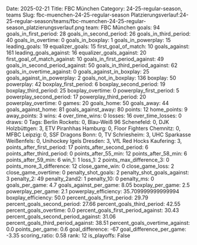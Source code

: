 Date: 2025-02-21
Title: FBC München
Category: 24-25-regular-season, teams
Slug: fbc-muenchen-24-25-regular-season
Platzierungsverlauf:24-25-regular-season/teams/fbc-muenchen-24-25-regular-season_platzierungsverlauf.png
team: FBC München
goals: 94
goals_in_first_period: 28
goals_in_second_period: 26
goals_in_third_period: 40
goals_in_overtime: 0
goals_in_boxplay: 1
goals_in_powerplay: 15
leading_goals: 19
equalizer_goals: 15
first_goal_of_match: 10
goals_against: 161
leading_goals_against: 16
equalizer_goals_against: 20
first_goal_of_match_against: 10
goals_in_first_period_against: 49
goals_in_second_period_against: 50
goals_in_third_period_against: 62
goals_in_overtime_against: 0
goals_against_in_boxplay: 25
goals_against_in_powerplay: 2
goals_not_in_boxplay: 136
boxplay: 50
powerplay: 42
boxplay_first_period: 6
boxplay_second_period: 19
boxplay_third_period: 25
boxplay_overtime: 0
powerplay_first_period: 5
powerplay_second_period: 17
powerplay_third_period: 20
powerplay_overtime: 0
games: 20
goals_home: 50
goals_away: 44
goals_against_home: 81
goals_against_away: 80
points: 12
home_points: 9
away_points: 3
wins: 4
over_time_wins: 0
losses: 16
over_time_losses: 0
draws: 0
Tags:  Berlin Rockets: 0,  Blau-Weiß 96 Schenefeld: 0,  DJK Holzbüttgen: 3,  ETV Piranhhas Hamburg: 0,  Floor Fighters Chemnitz: 0,  MFBC Leipzig: 0,  SSF Dragons Bonn: 0,  TV Schriesheim: 3,  UHC Sparkasse Weißenfels: 0,  Unihockey Igels Dresden: 3,  VfL Red Hocks Kaufering: 3,
points_after_first_period: 17
points_after_second_period: 6
points_after_third_period: 0
points_after_55_min: 12
points_after_58_min: 6
points_after_59_min: 6
win_1: 1
loss_1: 2
points_max_difference_3: 0
points_more_3_difference: 12
close_game_win: 0
close_game_loss: 2
close_game_overtime: 0
penalty_shot_goals: 2
penalty_shot_goals_against: 3
penalty_2: 49
penalty_2and2: 1
penalty_10: 0
penalty_ms: 0
goals_per_game: 4.7
goals_against_per_game: 8.05
boxplay_per_game: 2.5
powerplay_per_game: 2.1
powerplay_efficiency: 35.709999999999994
boxplay_efficiency: 50.0
percent_goals_first_period: 29.79
percent_goals_second_period: 27.66
percent_goals_third_period: 42.55
percent_goals_overtime: 0.0
percent_goals_first_period_against: 30.43
percent_goals_second_period_against: 31.06
percent_goals_third_period_against: 38.51
percent_goals_overtime_against: 0.0
points_per_game: 0.6
goal_difference: -67
goal_difference_per_game: -3.35
scoring_ratio: 0.58
rank: 12
is_playoffs: False
